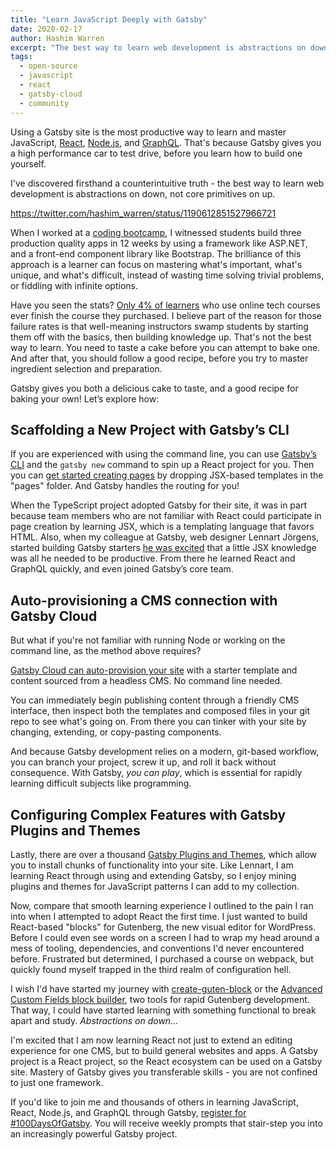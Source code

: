 ```yaml
---
title: "Learn JavaScript Deeply with Gatsby"
date: 2020-02-17
author: Hashim Warren
excerpt: "The best way to learn web development is abstractions on down, not core primitives on up. Gatsby gives you everything you need to get started quickly, while still customizing what you want as you grow."
tags:
  - open-source
  - javascript
  - react
  - gatsby-cloud
  - community
---
```


Using a Gatsby site is the most productive way to learn and master JavaScript, [React](/docs/glossary/react/), [Node.js](/docs/glossary/node), and [GraphQL](/docs/glossary/graphql). That's because Gatsby gives you a high performance car to test drive, before you learn how to build one yourself.

I've discovered firsthand a counterintuitive truth - the best way to learn web development is abstractions on down, not core primitives on up.

https://twitter.com/hashim_warren/status/1190612851527966721

When I worked at a [coding bootcamp](https://www.coderfoundry.com/), I witnessed students build three production quality apps in 12 weeks by using a framework like ASP.NET, and a front-end component library like Bootstrap. The brilliance of this approach is a learner can focus on mastering what's important, what's unique, and what's difficult, instead of wasting time solving trivial problems, or fiddling with infinite options.

Have you seen the stats? [Only 4% of learners](https://blog.udacity.com/2019/05/udacity-new-heights.html) who use online tech courses ever finish the course they purchased. I believe part of the reason for those failure rates is that well-meaning instructors swamp students by starting them off with the basics, then building knowledge up. That's not the best way to learn. You need to taste a cake before you can attempt to bake one. And after that, you should follow a good recipe, before you try to master ingredient selection and preparation.

Gatsby gives you both a delicious cake to taste, and a good recipe for baking your own! Let’s explore how:

## Scaffolding a New Project with Gatsby’s CLI

If you are experienced with using the command line, you can use [Gatsby’s CLI](/docs/gatsby-cli/) and the `gatsby new` command to spin up a React project for you. Then you can [get started creating pages](/docs/page-creation/) by dropping JSX-based templates in the "pages" folder. And Gatsby handles the routing for you!

When the TypeScript project adopted Gatsby for their site, it was in part because team members who are not familiar with React could participate in page creation by learning JSX, which is a templating language that favors HTML. Also, when my colleague at Gatsby, web designer Lennart Jörgens, started building Gatsby starters [he was excited](https://www.lekoarts.de/blog/wie-gatsby-mit-steigenden-anforderungen-und-faehigkeiten-wachsen-kann) that a little JSX knowledge was all he needed to be productive. From there he learned React and GraphQL quickly, and even joined Gatsby’s core team.

## Auto-provisioning a CMS connection with Gatsby Cloud

But what if you're not familiar with running Node or working on the command line, as the method above requires?

[Gatsby Cloud can auto-provision your site](https://www.gatsbyjs.com/cloud) with a starter template and content sourced from a headless CMS. No command line needed.

You can immediately begin publishing content through a friendly CMS interface, then inspect both the templates and composed files in your git repo to see what's going on. From there you can tinker with your site by changing, extending, or copy-pasting components.

And because Gatsby development relies on a modern, git-based workflow, you can branch your project, screw it up, and roll it back without consequence. With Gatsby, _you can play_, which is essential for rapidly learning difficult subjects like programming.

## Configuring Complex Features with Gatsby Plugins and Themes

Lastly, there are over a thousand [Gatsby Plugins and Themes](/plugins/), which allow you to install chunks of functionality into your site. Like Lennart, I am learning React through using and extending Gatsby, so I enjoy mining plugins and themes for JavaScript patterns I can add to my collection.

Now, compare that smooth learning experience I outlined to the pain I ran into when I attempted to adopt React the first time. I just wanted to build React-based "blocks" for Gutenberg, the new visual editor for WordPress. Before I could even see words on a screen I had to wrap my head around a mess of tooling, dependencies, and conventions I'd never encountered before. Frustrated but determined, I purchased a course on webpack, but quickly found myself trapped in the third realm of configuration hell.

I wish I'd have started my journey with [create-guten-block](https://github.com/ahmadawais/create-guten-block) or the [Advanced Custom Fields block builder](https://www.advancedcustomfields.com/blog/acf-5-8-introducing-acf-blocks-for-gutenberg/), two tools for rapid Gutenberg development. That way, I could have started learning with something functional to break apart and study. _Abstractions on down..._

I'm excited that I am now learning React not just to extend an editing experience for one CMS, but to build general websites and apps. A Gatsby project is a React project, so the React ecosystem can be used on a Gatsby site. Mastery of Gatsby gives you transferable skills - you are not confined to just one framework.

If you'd like to join me and thousands of others in learning JavaScript, React, Node.js, and GraphQL through Gatsby, [register for #100DaysOfGatsby](/blog/100days). You will receive weekly prompts that stair-step you into an increasingly powerful Gatsby project.
